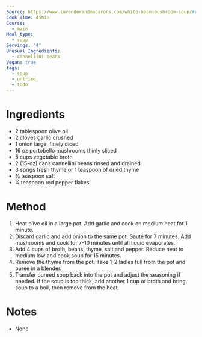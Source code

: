 ```yaml
---
Source: https://www.lavenderandmacarons.com/white-bean-mushroom-soup/#recipe
Cook Time: 45min
Course:
  - main
Meal type:
  - soup
Servings: "4"
Unusual Ingredients:
  - cannellini beans
Vegan: true
tags:
  - soup
  - untried
  - todo
---
```

# Ingredients

- 2 tablespoon olive oil
- 2 cloves garlic crushed
- 1 onion large, finely diced
- 16 oz portobello mushrooms thinly sliced
- 5 cups vegetable broth
- 2 (15-oz) cans cannellini beans rinsed and drained
- 3 sprigs fresh thyme or 1 teaspoon of dried thyme
- ¾ teaspoon salt
- ¼ teaspoon red pepper flakes

# Method

1. Heat olive oil in a large pot. Add garlic and cook on medium heat for 1 minute.
2. Discard garlic and add onion to the same pot. Sauté for 7 minutes. Add mushrooms and cook for 7-10 minutes until all liquid evaporates.
3. Add 4 cups of broth, beans, thyme, salt and pepper. Reduce heat to medium low and cook soup for 15 minutes.
4. Remove the thyme from the pot. Take 1-2 ladles full from the pot and puree in a blender.
5. Transfer pureed soup back into the pot and adjust the seasoning if needed. If the soup is too thick, add another 1 cup of broth and bring soup to a boil, then remove from the heat.

# Notes

- None